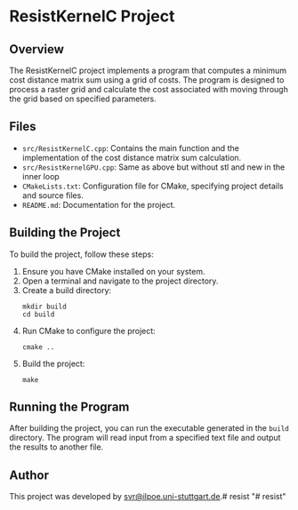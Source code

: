 # ResistKernelC Project

## Overview
The ResistKernelC project implements a program that computes a minimum cost distance matrix sum using a grid of costs. The program is designed to process a raster grid and calculate the cost associated with moving through the grid based on specified parameters.

## Files
- `src/ResistKernelC.cpp`: Contains the main function and the implementation of the cost distance matrix sum calculation.
- `src/ResistKernelGPU.cpp`: Same as above but without stl and new in the inner loop
- `CMakeLists.txt`: Configuration file for CMake, specifying project details and source files.
- `README.md`: Documentation for the project.

## Building the Project
To build the project, follow these steps:

1. Ensure you have CMake installed on your system.
2. Open a terminal and navigate to the project directory.
3. Create a build directory:
   ```
   mkdir build
   cd build
   ```
4. Run CMake to configure the project:
   ```
   cmake ..
   ```
5. Build the project:
   ```
   make
   ```

## Running the Program
After building the project, you can run the executable generated in the `build` directory. The program will read input from a specified text file and output the results to another file.

## Author
This project was developed by svr@ilpoe.uni-stuttgart.de.# resist
"# resist" 

